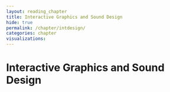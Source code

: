 ```yaml
---
layout: reading_chapter
title: Interactive Graphics and Sound Design
hide: true
permalink: /chapter/intdesign/
categories: chapter
visualizations:
---
```


# Interactive Graphics and Sound Design